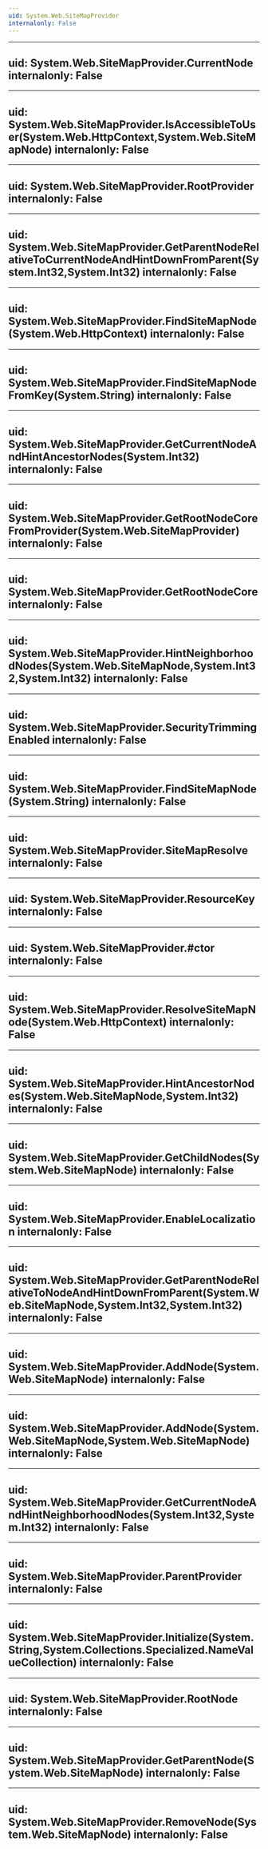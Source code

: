 ```yaml
---
uid: System.Web.SiteMapProvider
internalonly: False
---
```


---
uid: System.Web.SiteMapProvider.CurrentNode
internalonly: False
---

---
uid: System.Web.SiteMapProvider.IsAccessibleToUser(System.Web.HttpContext,System.Web.SiteMapNode)
internalonly: False
---

---
uid: System.Web.SiteMapProvider.RootProvider
internalonly: False
---

---
uid: System.Web.SiteMapProvider.GetParentNodeRelativeToCurrentNodeAndHintDownFromParent(System.Int32,System.Int32)
internalonly: False
---

---
uid: System.Web.SiteMapProvider.FindSiteMapNode(System.Web.HttpContext)
internalonly: False
---

---
uid: System.Web.SiteMapProvider.FindSiteMapNodeFromKey(System.String)
internalonly: False
---

---
uid: System.Web.SiteMapProvider.GetCurrentNodeAndHintAncestorNodes(System.Int32)
internalonly: False
---

---
uid: System.Web.SiteMapProvider.GetRootNodeCoreFromProvider(System.Web.SiteMapProvider)
internalonly: False
---

---
uid: System.Web.SiteMapProvider.GetRootNodeCore
internalonly: False
---

---
uid: System.Web.SiteMapProvider.HintNeighborhoodNodes(System.Web.SiteMapNode,System.Int32,System.Int32)
internalonly: False
---

---
uid: System.Web.SiteMapProvider.SecurityTrimmingEnabled
internalonly: False
---

---
uid: System.Web.SiteMapProvider.FindSiteMapNode(System.String)
internalonly: False
---

---
uid: System.Web.SiteMapProvider.SiteMapResolve
internalonly: False
---

---
uid: System.Web.SiteMapProvider.ResourceKey
internalonly: False
---

---
uid: System.Web.SiteMapProvider.#ctor
internalonly: False
---

---
uid: System.Web.SiteMapProvider.ResolveSiteMapNode(System.Web.HttpContext)
internalonly: False
---

---
uid: System.Web.SiteMapProvider.HintAncestorNodes(System.Web.SiteMapNode,System.Int32)
internalonly: False
---

---
uid: System.Web.SiteMapProvider.GetChildNodes(System.Web.SiteMapNode)
internalonly: False
---

---
uid: System.Web.SiteMapProvider.EnableLocalization
internalonly: False
---

---
uid: System.Web.SiteMapProvider.GetParentNodeRelativeToNodeAndHintDownFromParent(System.Web.SiteMapNode,System.Int32,System.Int32)
internalonly: False
---

---
uid: System.Web.SiteMapProvider.AddNode(System.Web.SiteMapNode)
internalonly: False
---

---
uid: System.Web.SiteMapProvider.AddNode(System.Web.SiteMapNode,System.Web.SiteMapNode)
internalonly: False
---

---
uid: System.Web.SiteMapProvider.GetCurrentNodeAndHintNeighborhoodNodes(System.Int32,System.Int32)
internalonly: False
---

---
uid: System.Web.SiteMapProvider.ParentProvider
internalonly: False
---

---
uid: System.Web.SiteMapProvider.Initialize(System.String,System.Collections.Specialized.NameValueCollection)
internalonly: False
---

---
uid: System.Web.SiteMapProvider.RootNode
internalonly: False
---

---
uid: System.Web.SiteMapProvider.GetParentNode(System.Web.SiteMapNode)
internalonly: False
---

---
uid: System.Web.SiteMapProvider.RemoveNode(System.Web.SiteMapNode)
internalonly: False
---
